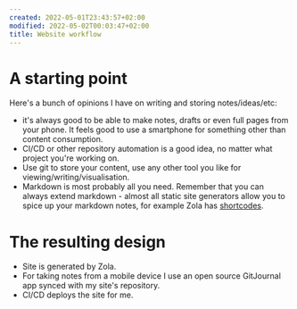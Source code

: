 ```yaml
---
created: 2022-05-01T23:43:57+02:00
modified: 2022-05-02T00:03:47+02:00
title: Website workflow
---
```


# A starting point

Here's a bunch of opinions I have on writing and storing notes/ideas/etc:

- it's always good to be able to make notes, drafts or even full pages from your phone. It feels good to use a smartphone for something other than content consumption.
- CI/CD or other repository automation is a good idea, no matter what project you're working on.
- Use git to store your content, use any other tool you like for viewing/writing/visualisation.
- Markdown is most probably all you need. Remember that you can always extend markdown - almost all static site generators allow you to spice up your markdown notes, for example Zola has [shortcodes](https://www.getzola.org/documentation/content/shortcodes/).

# The resulting design

- Site is generated by Zola. 
- For taking notes from a mobile device I use an open source GitJournal app synced with my site's repository. 
- CI/CD deploys the site for me.
